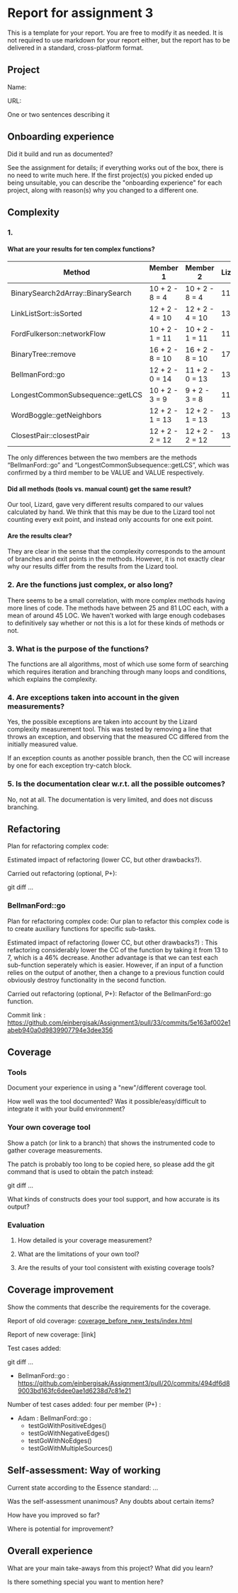 # Report for assignment 3

This is a template for your report. You are free to modify it as needed.
It is not required to use markdown for your report either, but the report
has to be delivered in a standard, cross-platform format.

## Project

Name: 

URL:

One or two sentences describing it

## Onboarding experience

Did it build and run as documented?

See the assignment for details; if everything works out of the box,
there is no need to write much here. If the first project(s) you picked
ended up being unsuitable, you can describe the "onboarding experience"
for each project, along with reason(s) why you changed to a different one.

## Complexity

### 1. 

#### What are your results for ten complex functions?

| Method                            | Member 1        | Member 2        | Lizard |
| --------------------------------- | --------------- | --------------- | ------ |
| BinarySearch2dArray::BinarySearch | 10 + 2 - 8 = 4  | 10 + 2 - 8 = 4  | 11     |
| LinkListSort::isSorted            | 12 + 2 - 4 = 10 | 12 + 2 - 4 = 10 | 13     |
| FordFulkerson::networkFlow        | 10 + 2 - 1 = 11 | 10 + 2 - 1 = 11 | 11     |
| BinaryTree::remove                | 16 + 2 - 8 = 10 | 16 + 2 - 8 = 10 | 17     |
| BellmanFord::go                   | 12 + 2 - 0 = 14 | 11 + 2 - 0 = 13 | 13     |
| LongestCommonSubsequence::getLCS  | 10 + 2 - 3 = 9  | 9 + 2 - 3 = 8   | 11     |
| WordBoggle::getNeighbors          | 12 + 2 - 1 = 13 | 12 + 2 - 1 = 13 | 13     |
| ClosestPair::closestPair          | 12 + 2 - 2 = 12 | 12 + 2 - 2 = 12 | 13     |

The only differences between the two members are the methods “BellmanFord::go” and “LongestCommonSubsequence::getLCS”, which was confirmed by a third member to be VALUE and VALUE respectively.

#### Did all methods (tools vs. manual count) get the same result?
Our tool, Lizard, gave very different results compared to our values calculated by hand. We think that this may be due to the Lizard tool not counting every exit point, and instead only accounts for one exit point.
#### Are the results clear?
They are clear in the sense that the complexity corresponds to the amount of branches and exit points in the methods. However, it is not exactly clear why our results differ from the results from the Lizard tool.
### 2. Are the functions just complex, or also long?
There seems to be a small correlation, with more complex methods having more lines of code. The methods have between 25 and 81 LOC each, with a mean of around 45 LOC. We haven’t worked with large enough codebases to definitively say whether or not this is a lot for these kinds of methods or not.
### 3. What is the purpose of the functions?
The functions are all algorithms, most of which use some form of searching which requires iteration and branching through many loops and conditions, which explains the complexity.
### 4. Are exceptions taken into account in the given measurements?
Yes, the possible exceptions are taken into account by the Lizard complexity measurement tool. This was tested by removing a line that throws an exception, and observing that the measured CC differed from the initially measured value.

If an exception counts as another possible branch, then the CC will increase by one for each exception try-catch block.
### 5. Is the documentation clear w.r.t. all the possible outcomes?
No, not at all. The documentation is very limited, and does not discuss branching.

## Refactoring

Plan for refactoring complex code: 

Estimated impact of refactoring (lower CC, but other drawbacks?).

Carried out refactoring (optional, P+):

git diff ...

### BellmanFord::go
Plan for refactoring complex code: Our plan to refactor this complex code is to create auxiliary functions for specific sub-tasks.

Estimated impact of refactoring (lower CC, but other drawbacks?) : This refactoring considerably lower the CC of the function by taking it from 13 to 7, which is a 46% decrease. Another advantage is that we can test each sub-function seperately which is easier. However, if an input of a function relies on the output of another, then a change to a previous function could obviously destroy functionality in the second function.

Carried out refactoring (optional, P+): Refactor of the BellmanFord::go function.

Commit link : https://github.com/einbergisak/Assignment3/pull/33/commits/5e163af002e1abeb940a0d9839907794e3dee356

## Coverage

### Tools

Document your experience in using a "new"/different coverage tool.

How well was the tool documented? Was it possible/easy/difficult to
integrate it with your build environment?

### Your own coverage tool

Show a patch (or link to a branch) that shows the instrumented code to
gather coverage measurements.

The patch is probably too long to be copied here, so please add
the git command that is used to obtain the patch instead:

git diff ...

What kinds of constructs does your tool support, and how accurate is
its output?

### Evaluation

1. How detailed is your coverage measurement?

2. What are the limitations of your own tool?

3. Are the results of your tool consistent with existing coverage tools?

## Coverage improvement

Show the comments that describe the requirements for the coverage.

Report of old coverage: [coverage_before_new_tests/index.html](coverage_before_new_tests/index.html)

Report of new coverage: [link]

Test cases added:

git diff ...
- BellmanFord::go : https://github.com/einbergisak/Assignment3/pull/20/commits/494df6d89003bd163fc6dee0ae1d6238d7c81e21

Number of test cases added: four per member (P+) :
- Adam : BellmanFord::go :
  - testGoWithPositiveEdges()
  - testGoWithNegativeEdges()
  - testGoWithNoEdges()
  - testGoWithMultipleSources() 

## Self-assessment: Way of working

Current state according to the Essence standard: ...

Was the self-assessment unanimous? Any doubts about certain items?

How have you improved so far?

Where is potential for improvement?

## Overall experience

What are your main take-aways from this project? What did you learn?

Is there something special you want to mention here?
